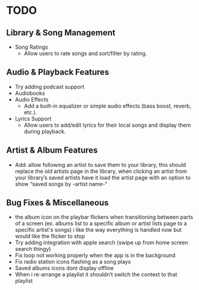 # TODO
## Library & Song Management
- Song Ratings
  - Allow users to rate songs and sort/filter by rating.

## Audio & Playback Features
- Try adding podcast support
- Audiobooks
- Audio Effects
  - Add a built-in equalizer or simple audio effects (bass boost, reverb, etc.).
- Lyrics Support
  - Allow users to add/edit lyrics for their local songs and display them during playback.

## Artist & Album Features
- Add: allow following an artist to save them to your library, this should replace the old artists page in the library, when clicking an artist from your library’s saved artists have it load the artist page with an option to show “saved songs by -artist name-“

## Bug Fixes & Miscellaneous
- the album icon on the playbar flickers when transitioning between parts of a screen (ex. albums list to a specific album or artist lists page to a specific artist's songs) i like the way everything is handled now but would like the flicker to stop
- Try adding integration with apple search (swipe up from home screen search thingy)
- Fix loop not working properly when the app is in the background
- Fix radio station icons flashing as a song plays
- Saved albums icons dont display offline
- When i re-arrange a playlist it shouldn’t switch the context to that playlist